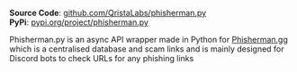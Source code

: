 **Source Code**: [github.com/QristaLabs/phisherman.py](https://github.com/QristaLabs/phisherman.py)<br>
**PyPi**: [pypi.org/project/phisherman.py](https://pypi.org/project/phisherman.py)

Phisherman.py is an async API wrapper made in Python for [Phisherman.gg](https://phisherman.gg) which is a centralised database and scam links and is mainly designed for Discord bots to check URLs for any phishing links
